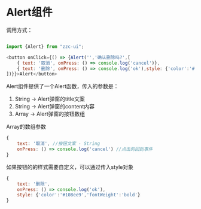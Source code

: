 Alert组件
===================

调用方式：

```JavaScript

import {Alert} from "zzc-ui";

<button onClick={() => {Alert('','确认删除吗?',[
    { text: '取消', onPress: () => console.log('cancel')},
    { text: '删除', onPress: () => console.log('ok'),style: {'color':'#108ee9','fontWeight':'bold'}},
])}}>Alert</button>

```

Alert组件提供了一个Alert函数，传入的参数是：

1. String -> Alert弹窗的title文案
2. String -> Alert弹窗的content内容
3. Array -> Alert弹窗的按钮数组

Array的数组参数

```JavaScript
{ 
    text: '取消', //按钮文案 - String
    onPress: () => console.log('cancel') //点击的回到事件
}
```

如果按钮的的样式需要自定义，可以通过传入style对象

```JavaScript
{ 
    text: '删除', 
    onPress: () => console.log('ok'),
    style: {'color':'#108ee9','fontWeight':'bold'}
}
```
